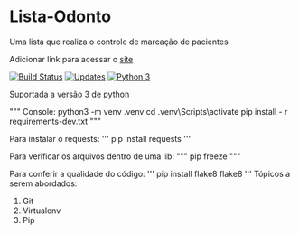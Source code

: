 # Lista-Odonto
Uma lista que realiza o controle de marcação de pacientes

Adicionar link para acessar o [site](google.com)

[![Build Status](https://app.travis-ci.com/anthonysilvaa/Lista-Odonto.svg?branch=main)](https://app.travis-ci.com/anthonysilvaa/Lista-Odonto)
[![Updates](https://pyup.io/repos/github/anthonysilvaa/Lista-Odonto/shield.svg)](https://pyup.io/repos/github/anthonysilvaa/Lista-Odonto/)
[![Python 3](https://pyup.io/repos/github/anthonysilvaa/Lista-Odonto/python-3-shield.svg)](https://pyup.io/repos/github/anthonysilvaa/Lista-Odonto/)


Suportada a versão 3 de python

"""
    Console:
python3 -m venv .venv
cd .venv\Scripts\activate
pip install - r requirements-dev.txt
"""

Para instalar o requests:
'''
pip install requests
'''

Para verificar os arquivos dentro de uma lib:
"""
pip freeze
"""

Para conferir a qualidade do código:
'''
pip install flake8
flake8
'''
Tópicos a serem abordados:
1. Git
2. Virtualenv
3. Pip